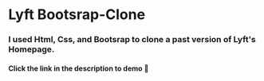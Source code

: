 # Lyft Bootsrap-Clone

### I used Html, Css, and Bootsrap to clone a past version of Lyft's Homepage.

#### Click the link in the description to demo 🥳
